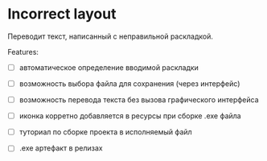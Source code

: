 # Incorrect layout
Переводит текст, написанный с неправильной раскладкой.

Features:
 - [ ] автоматическое определение вводимой раскладки
 - [ ] возможность выбора файла для сохранения (через интерфейс)
 - [ ] возможность перевода текста без вызова графического интерфейса
 - [ ] иконка корретно добавляется в ресурсы при сборке .exe файла
 - [ ] туториал по сборке проекта в исполняемый файл
 - [ ] .exe артефакт в релизах
 